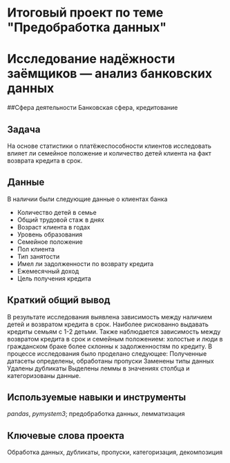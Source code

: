# Итоговый проект по теме "Предобработка данных"
# Исследование надёжности заёмщиков — анализ банковских данных

##Сфера деятельности
Банковская сфера, кредитование


## Задача

На основе статистики о платёжеспособности клиентов исследовать влияет ли семейное положение и количество детей клиента на факт возврата кредита в срок.


## Данные
В наличии были следующие данные о клиентах банка
- Количество детей в семье
- Общий трудовой стаж в днях
- Возраст клиента в годах
- Уровень образования
- Семейное положение
- Пол клиента
- Тип занятости
- Имел ли задолженности по возврату кредита
- Ежемесячный доход
- Цель получения кредита


## Краткий общий вывод

В результате исследования выявлена зависимость между наличием детей и возвратом кредита в срок. Наиболее рискованно выдавать кредиты семьям с 1-2 детьми. Также наблюдается зависимость между возвратом кредита в срок и семейным положением: холостые и люди в гражданском браке более склонны к задолженностям по кредиту.
В процессе исследования было проделано следующее:
Полученные датасеты определены, обработаны пропуски
Заменены типы данных
Удалены дубликаты
Выделены леммы в значениях столбца и категоризованы данные.


## Используемые навыки и инструменты
*pandas*, *pymystem3*;
предобработка данных, лемматизация


## Ключевые слова проекта
Обработка данных, дубликаты, пропуски, категоризация, декомпозиция
